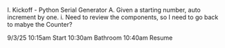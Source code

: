 I.  Kickoff - Python Serial Generator
    A. Given a starting number, auto increment by one.
        i.  Need to review the components, so I need to go back to mabye the Counter?


9/3/25  10:15am Start
        10:30am Bathroom
        10:40am Resume